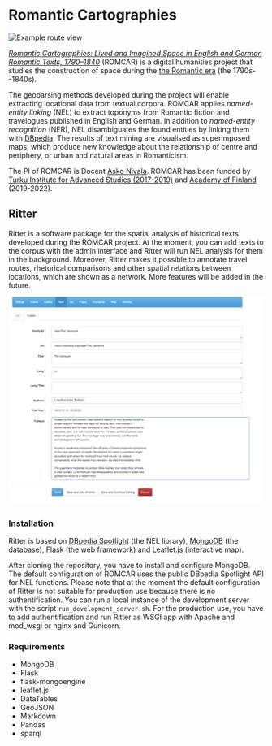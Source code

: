 # Romantic Cartographies

![Example route view](docs/example_1.png)

[_Romantic Cartographies: Lived and Imagined Space in English and German Romantic Texts, 1790–1840_](https://askonivala.github.io/project/cartography/) (ROMCAR) is a digital humanities project that studies the construction of space during the [the Romantic era](https://en.wikipedia.org/wiki/Romanticism) (the 1790s--1840s).

The geoparsing methods developed during the project will enable extracting locational data from textual corpora. ROMCAR applies _named-entity linking_ (NEL) to extract toponyms from Romantic fiction and travelogues published in English and German. In addition to _named-entity recognition_ (NER), NEL disambiguates the found entities by linking them with [DBpedia](https://www.dbpedia.org). The results of text mining are visualised as superimposed maps, which produce new knowledge about the relationship of centre and periphery, or urban and natural areas in Romanticism.

The PI of ROMCAR is Docent [Asko Nivala](https://askonivala.github.io). ROMCAR has been funded by [Turku Institute for Advanced Studies (2017-2019)](https://www.utu.fi/en/research/research-collegia/tias) and [Academy of Finland](https://akareport.aka.fi/ibi_apps/WFServlet?IBIF_ex=x_HakKuvaus2&CLICKED_ON=&HAKNRO1=321945&UILANG=en&TULOSTE=HTML) (2019-2022).

## Ritter
Ritter is a software package for the spatial analysis of historical texts developed during the ROMCAR project. At the moment, you can add texts to the corpus with the admin interface and Ritter will run NEL analysis for them in the background. Moreover, Ritter makes it possible to annotate travel routes, rhetorical comparisons and other spatial relations between locations, which are shown as a network. More features will be added in the future.

![Example of the admin view](docs/example_2.png)

### Installation

Ritter is based on [DBpedia Spotlight](https://github.com/dbpedia-spotlight/dbpedia-spotlight-model) (the NEL library), [MongoDB](https://www.mongodb.com) (the database), [Flask](https://flask.palletsprojects.com/en/2.0.x/) (the web framework) and [Leaflet.js](https://leafletjs.com) (interactive map).

After cloning the repository, you have to install and configure MongoDB. The default configuration of ROMCAR uses the public DBpedia Spotlight API for NEL functions. Please note that at the moment the default configuration of Ritter is not suitable for production use because there is no authentification. You can run a local instance of the development server with the script `run_development_server.sh`. For the production use, you have to add authentification and run Ritter as WSGI app with Apache and mod_wsgi or nginx and Gunicorn.

### Requirements
- MongoDB
- Flask
- flask-mongoengine
- leaflet.js
- DataTables
- GeoJSON
- Markdown
- Pandas
- sparql
